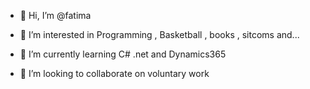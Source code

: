 - 👋 Hi, I’m @fatima
- 👀 I’m interested in Programming , Basketball , books , sitcoms and...


- 🌱 I’m currently learning C# .net and Dynamics365 
- 💞️ I’m looking to collaborate on voluntary work


<!---
fatima17773/fatima17773 is a ✨ special ✨ repository because its `README.md` (this file) appears on your GitHub profile.
You can click the Preview link to take a look at your changes.
--->

